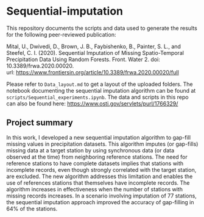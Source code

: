 # Sequential-imputation

This repository documents the scripts and data used to generate the results for the following peer-reviewed publication:

Mital, U., Dwivedi, D., Brown, J. B., Faybishenko, B., Painter, S. L., and Steefel, C. I. (2020). Sequential Imputation of Missing Spatio-Temporal Precipitation Data Using Random Forests. Front. Water 2. doi: 10.3389/frwa.2020.00020.<br>
url: https://www.frontiersin.org/article/10.3389/frwa.2020.00020/full

Please refer to `Data_layout.md` to get a layout of the uploaded folders. The notebook documenting the sequential imputation algorithm can be found at `scripts/Sequential_experiments.ipynb`. The data and scripts in this repo can also be found here: https://www.osti.gov/servlets/purl/1766329/

## Project summary
In this work, I developed a new sequential imputation algorithm to gap-fill missing values in precipitation datasets. This algorithm imputes (or gap-fills) missing data at a target station by using synchronous data (or data observed at the time) from neighboring reference stations. The need for reference stations to have complete datasets implies that stations with incomplete records, even though strongly correlated with the target station, are excluded. The new algorithm addresses this limitation and enables the use of references stations that themselves have incomplete records. The algorithm increases in effectiveness when the number of stations with missing records increases. In a scenario involving imputation of 77 stations, the sequential imputation approach improved the accuracy of gap-filling in 64% of the stations.
